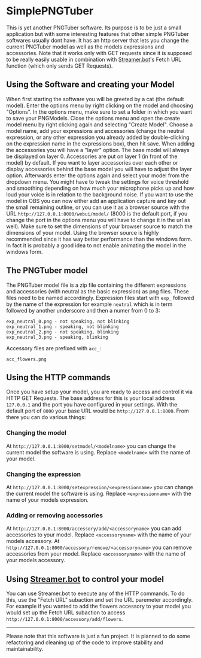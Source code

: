 # SimplePNGTuber
This is yet another PNGTuber software. Its purpose is to be just a small application but with some interesting features that other simple PNGTuber softwares usually dont have.
It has an http server that lets you change the current PNGTuber model as well as the models expressions and accessories.
Note that it works only with GET requests since it is supposed to be really easily usable in combination with [Streamer.bot](https://streamer.bot/)'s Fetch URL function (which only sends GET Requests).
## Using the Software and creating your Model
When first starting the software you will be greeted by a cat (the default model). Enter the options menu by right clicking on the model and choosing "Options". In the options menu, make sure to set a folder in which you want to save your PNGModels. Close the options menu and open the create model menu by right clicking again and selecting "Create Model". Choose a model name, add your expressions and accessories (change the neutral expression, or any other expression you already added by double-clicking on the expression name in the expressions box), then hit save. When adding the accessories you will have a "layer" option. The base model will always be displayed on layer 0. Accessories are put on layer 1 (in front of the model) by default. If you want to layer accessories over each other or display accessories behind the base model you will have to adjust the layer option. Afterwards enter the options again and select your model from the dropdown menu. You might have to tweak the settings for voice threshold and smoothing depending on how much your microphone picks up and how loud your voice is in relation to the background noise. If you want to use the model in OBS you can now either add an application capture and key out the small remaining outline, or you can use it as a browser source with the URL `http://127.0.0.1:8000/webui/model/` (8000 is the default port, if you change the port in the options menu you will have to change it in the url as well). Make sure to set the dimensions of your browser source to match the dimensions of your model. Using the browser source is highly recommended since it has way better performance than the windows form. In fact it is probably a good idea to not enable animating the model in the windows form.
## The PNGTuber model
The PNGTuber model file is a zip file containing the different expressions and accessories (with neutral as the basic expression) as png files. These files need to be named accordingly. Expression files start with `exp_`
followed by the name of the expression for example `neutral` which is in term followed by another underscore and then a numer from 0 to 3:
```
exp_neutral_0.png - not speaking, not blinking
exp_neutral_1.png - speaking, not blinking
exp_neutral_2.png - not speaking, blinking
exp_neutral_3.png - speaking, blinking
```
Accessory files are prefixed with `acc_`:
```
acc_flowers.png
```
## Using the HTTP commands
Once you have setup your model, you are ready to access and control it via HTTP GET Requests.
The base address for this is your local address `127.0.0.1` and the port you have configured in your settings. With the default port of `8000` your base URL would be `http://127.0.0.1:8000`. From there you can do various things:
### Changing the model
At `http://127.0.0.1:8000/setmodel/<modelname>` you can change the current model the software is using. Replace `<modelname>` with the name of your model.
### Changing the expression
At `http://127.0.0.1:8000/setexpression/<expressionname>` you can change the current model the software is using. Replace `<expressionname>` with the name of your models expression.
### Adding or removing accessories
At `http://127.0.0.1:8000/accessory/add/<accessoryname>` you can add accessories to your model. Replace `<accessoryname>` with the name of your models accessory.
At `http://127.0.0.1:8000/accessory/remove/<accessoryname>` you can remove accessories from your model. Replace `<accessoryname>` with the name of your models accessory.
## Using [Streamer.bot](https://streamer.bot/) to control your model
You can use Streamer.bot to execute any of the HTTP commands. To do this, use the "Fetch URL" subaction and set the URL paremeter accordingly. For example if you wanted to add the flowers accessory to your model you would set up the Fetch URL subaction to access `http://127.0.0.1:8000/accessory/add/flowers`.

---
Please note that this software is just a fun project. It is planned to do some refactoring and cleaning up of the code to improve stability and maintainability.
